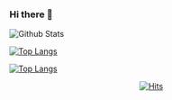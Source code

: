 ### Hi there 👋

<!--
**jukyung-j/jukyung-j** is a ✨ _special_ ✨ repository because its `README.md` (this file) appears on your GitHub profile.

Here are some ideas to get you started:

- 🔭 I’m currently working on ...
- 🌱 I’m currently learning ...
- 👯 I’m looking to collaborate on ...
- 🤔 I’m looking for help with ...
- 💬 Ask me about ...
- 📫 How to reach me: ...
- 😄 Pronouns: ...
- ⚡ Fun fact: ...
-->
![Github Stats](https://github-readme-stats.vercel.app/api?username=jukyung-j&show_icons=true&theme=synthwave)

[![Top Langs](https://github-readme-stats.vercel.app/api/top-langs/?username=jukyung-j&layout=compact)](https://github.com/anuraghazra/github-readme-stats)

[![Top Langs](https://github-readme-stats.vercel.app/api/top-langs/?username=anuraghazra&langs_count=8)](https://github.com/anuraghazra/github-readme-stats)
 <div align=center>
	
 [![Hits](https://hits.seeyoufarm.com/api/count/incr/badge.svg?url=https%3A%2F%2Fgithub.com%2Fjukyung-j%2Fhit-counter&count_bg=%239BB8FF&title_bg=%2324A3D3&icon=&icon_color=%2322AADB&title=%EC%A1%B0%ED%9A%9F%EC%88%98&edge_flat=false)](https://hits.seeyoufarm.com)
	
  </div>
